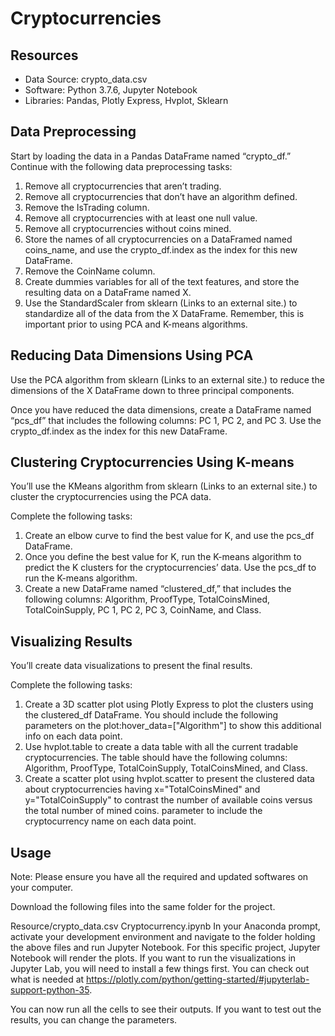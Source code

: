 # Cryptocurrencies

## Resources
* Data Source: crypto_data.csv
* Software: Python 3.7.6, Jupyter Notebook
* Libraries: Pandas, Plotly Express, Hvplot, Sklearn

## Data Preprocessing
Start by loading the data in a Pandas DataFrame 
named “crypto_df.” Continue with the following data preprocessing tasks:

1. Remove all cryptocurrencies that aren’t trading.
2. Remove all cryptocurrencies that don’t have an algorithm defined.
3. Remove the IsTrading column.
4. Remove all cryptocurrencies with at least one null value.
5. Remove all cryptocurrencies without coins mined.
6. Store the names of all cryptocurrencies on a DataFramed named coins_name, and use the crypto_df.index as the index for this new DataFrame.
7. Remove the CoinName column.
8. Create dummies variables for all of the text features, and store the resulting data on a DataFrame named X.
9. Use the StandardScaler from sklearn (Links to an external site.) to standardize all of the data from the X DataFrame.
 Remember, this is important prior to using PCA and K-means algorithms.

 ## Reducing Data Dimensions Using PCA
Use the PCA algorithm from sklearn (Links to an external site.) to reduce the 
dimensions of the X DataFrame down to three principal components.

Once you have reduced the data dimensions, create a DataFrame named “pcs_df” 
that includes the following columns: PC 1, PC 2, and PC 3. Use the crypto_df.index as the index for this new DataFrame.

## Clustering Cryptocurrencies Using K-means
You’ll use the KMeans algorithm from sklearn (Links to an external site.) to cluster the cryptocurrencies using the PCA data.

Complete the following tasks:

1. Create an elbow curve to find the best value for K, and use the pcs_df DataFrame.
2. Once you define the best value for K, run the K-means algorithm to predict the K clusters for the cryptocurrencies’ data. Use the pcs_df to run the K-means algorithm.
3. Create a new DataFrame named “clustered_df,” that includes the following columns: Algorithm, ProofType, TotalCoinsMined, TotalCoinSupply, PC 1, PC 2, PC 3, CoinName, and Class.


## Visualizing Results

You’ll create data visualizations to present the final results.

Complete the following tasks:

1. Create a 3D scatter plot using Plotly Express to plot the clusters using the clustered_df DataFrame. You should include the following parameters on the plot:hover_data=["Algorithm"] to show this additional info on each data point.
2. Use hvplot.table to create a data table with all the current tradable cryptocurrencies. The table should have the following columns: Algorithm, ProofType, TotalCoinSupply, TotalCoinsMined, and Class.
3. Create a scatter plot using hvplot.scatter to present the clustered data about cryptocurrencies having x="TotalCoinsMined" and y="TotalCoinSupply" to contrast the number of available coins versus the total number of mined coins. 
parameter to include the cryptocurrency name on each data point.

## Usage
Note: Please ensure you have all the required and updated softwares on your computer.

Download the following files into the same folder for the project.

Resource/crypto_data.csv
Cryptocurrency.ipynb
In your Anaconda prompt, activate your development environment and navigate to the folder holding the above files and run Jupyter Notebook. For this specific project, Jupyter Notebook will render the plots. If you want to run the visualizations in Jupyter Lab, you will need to install a few things first. You can check out what is needed at https://plotly.com/python/getting-started/#jupyterlab-support-python-35.

You can now run all the cells to see their outputs. If you want to test out the results, you can change the parameters.
